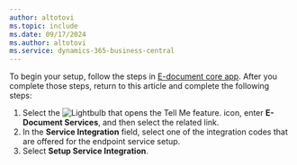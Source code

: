 ```yaml
---
author: altotovi
ms.topic: include
ms.date: 09/17/2024
ms.author: altotovi
ms.service: dynamics-365-business-central
---
```


To begin your setup, follow the steps in [E-document core app](../finance-how-setup-edocuments.md). After you complete those steps, return to this article and complete the following steps:

1. Select the ![Lightbulb that opens the Tell Me feature.](../media/ui-search/search_small.png "Tell me what you want to do") icon, enter **E-Document Services**, and then select the related link.
2. In the **Service Integration** field, select one of the integration codes that are offered for the endpoint service setup.
3. Select **Setup Service Integration**.
